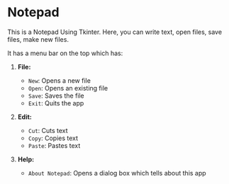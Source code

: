 # Notepad
This is a Notepad Using Tkinter. Here, you can write text, open files, save files, make new files.

It has a menu bar on the top which has:
1. **File:**
   - `New`: Opens a new file
   - `Open`: Opens an existing file
   - `Save`: Saves the file
   - `Exit`: Quits the app

2. **Edit:**
   - `Cut`: Cuts text
   - `Copy`: Copies text
   - `Paste`: Pastes text

3. **Help:**
   - `About Notepad`: Opens a dialog box which tells about this app
